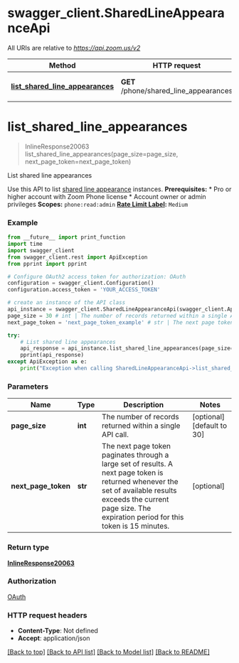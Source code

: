 # swagger_client.SharedLineAppearanceApi

All URIs are relative to *https://api.zoom.us/v2*

Method | HTTP request | Description
------------- | ------------- | -------------
[**list_shared_line_appearances**](SharedLineAppearanceApi.md#list_shared_line_appearances) | **GET** /phone/shared_line_appearances | List shared line appearances

# **list_shared_line_appearances**
> InlineResponse20063 list_shared_line_appearances(page_size=page_size, next_page_token=next_page_token)

List shared line appearances

Use this API to list [shared line appearance](https://support.zoom.us/hc/en-us/articles/4406753208461-Enabling-or-disabling-shared-lines-privacy-mode) instances.  **Prerequisites:**  * Pro or higher account with Zoom Phone license  * Account owner or admin privileges    **Scopes:** `phone:read:admin`   **[Rate Limit Label](https://developers.zoom.us/docs/api/rest/rate-limits/):** `Medium`

### Example
```python
from __future__ import print_function
import time
import swagger_client
from swagger_client.rest import ApiException
from pprint import pprint

# Configure OAuth2 access token for authorization: OAuth
configuration = swagger_client.Configuration()
configuration.access_token = 'YOUR_ACCESS_TOKEN'

# create an instance of the API class
api_instance = swagger_client.SharedLineAppearanceApi(swagger_client.ApiClient(configuration))
page_size = 30 # int | The number of records returned within a single API call. (optional) (default to 30)
next_page_token = 'next_page_token_example' # str | The next page token paginates through a large set of results. A next page token is returned whenever the set of available results exceeds the current page size. The expiration period for this token is 15 minutes. (optional)

try:
    # List shared line appearances
    api_response = api_instance.list_shared_line_appearances(page_size=page_size, next_page_token=next_page_token)
    pprint(api_response)
except ApiException as e:
    print("Exception when calling SharedLineAppearanceApi->list_shared_line_appearances: %s\n" % e)
```

### Parameters

Name | Type | Description  | Notes
------------- | ------------- | ------------- | -------------
 **page_size** | **int**| The number of records returned within a single API call. | [optional] [default to 30]
 **next_page_token** | **str**| The next page token paginates through a large set of results. A next page token is returned whenever the set of available results exceeds the current page size. The expiration period for this token is 15 minutes. | [optional] 

### Return type

[**InlineResponse20063**](InlineResponse20063.md)

### Authorization

[OAuth](../README.md#OAuth)

### HTTP request headers

 - **Content-Type**: Not defined
 - **Accept**: application/json

[[Back to top]](#) [[Back to API list]](../README.md#documentation-for-api-endpoints) [[Back to Model list]](../README.md#documentation-for-models) [[Back to README]](../README.md)

